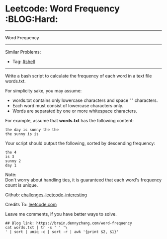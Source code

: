 # Leetcode: Word Frequency     :BLOG:Hard:


---

Word Frequency  

---

Similar Problems:  
-   Tag: [#shell](https://brain.dennyzhang.com/tag/shell)

---

Write a bash script to calculate the frequency of each word in a text file words.txt.  

For simplicity sake, you may assume:  

-   words.txt contains only lowercase characters and space ' ' characters.
-   Each word must consist of lowercase characters only.
-   Words are separated by one or more whitespace characters.

For example, assume that **words.txt** has the following content:  

    the day is sunny the the
    the sunny is is

Your script should output the following, sorted by descending frequency:  

    the 4
    is 3
    sunny 2
    day 1

Note:  
Don't worry about handling ties, it is guaranteed that each word's frequency count is unique.  

Github: [challenges-leetcode-interesting](https://github.com/DennyZhang/challenges-leetcode-interesting/tree/master/word-frequency)  

Credits To: [leetcode.com](https://leetcode.com/problems/word-frequency/description/)  

Leave me comments, if you have better ways to solve.  

    ## Blog link: https://brain.dennyzhang.com/word-frequency
    cat words.txt | tr -s ' ' '\
    ' | sort | uniq -c | sort -r | awk '{print $2, $1}'